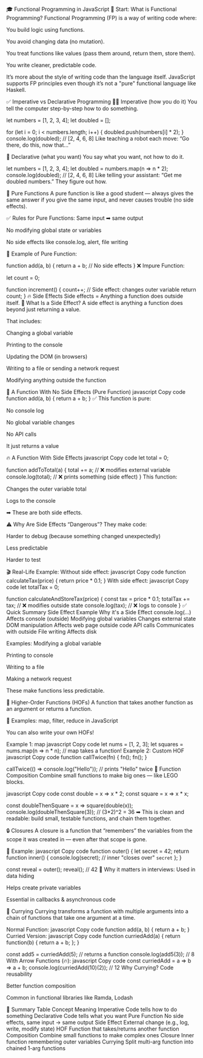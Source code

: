 🎓 Functional Programming in JavaScript
🔰 Start: What is Functional Programming?
Functional Programming (FP) is a way of writing code where:

You build logic using functions.

You avoid changing data (no mutation).

You treat functions like values (pass them around, return them, store them).

You write cleaner, predictable code.

It’s more about the style of writing code than the language itself. JavaScript supports FP principles even though it’s not a "pure" functional language like Haskell.

✅ Imperative vs Declarative Programming
👨‍🔧 Imperative (how you do it)
You tell the computer step-by-step how to do something.


let numbers = [1, 2, 3, 4];
let doubled = [];

for (let i = 0; i < numbers.length; i++) {
    doubled.push(numbers[i] * 2);
}
console.log(doubled); // [2, 4, 6, 8]
Like teaching a robot each move: “Go there, do this, now that…”

🧙 Declarative (what you want)
You say what you want, not how to do it.

let numbers = [1, 2, 3, 4];
let doubled = numbers.map(n => n * 2);
console.log(doubled); // [2, 4, 6, 8]
Like telling your assistant: “Get me doubled numbers.” They figure out how.

🔹 Pure Functions
A pure function is like a good student — always gives the same answer if you give the same input, and never causes trouble (no side effects).

✅ Rules for Pure Functions:
Same input ➡ same output

No modifying global state or variables

No side effects like console.log, alert, file writing

📌 Example of Pure Function:

function add(a, b) {
    return a + b;  // No side effects
}
❌ Impure Function:

let count = 0;

function increment() {
    count++;             // Side effect: changes outer variable
    return count;
}
🔥 Side Effects
Side effects = Anything a function does outside itself.
🎯 What Is a Side Effect?
A side effect is anything a function does beyond just returning a value.

That includes:

Changing a global variable

Printing to the console

Updating the DOM (in browsers)

Writing to a file or sending a network request

Modifying anything outside the function

🧼 A Function With No Side Effects (Pure Function)
javascript
Copy code
function add(a, b) {
    return a + b;
}
✅ This function is pure:

No console log

No global variable changes

No API calls

It just returns a value

🔥 A Function With Side Effects
javascript
Copy code
let total = 0;

function addToTotal(a) {
    total += a;               // ❌ modifies external variable
    console.log(total);       // ❌ prints something (side effect)
}
This function:

Changes the outer variable total

Logs to the console

➡ These are both side effects.

⚠️ Why Are Side Effects “Dangerous”?
They make code:

Harder to debug (because something changed unexpectedly)

Less predictable

Harder to test

🎬 Real-Life Example:
Without side effect:
javascript
Copy code
function calculateTax(price) {
    return price * 0.1;
}
With side effect:
javascript
Copy code
let totalTax = 0;

function calculateAndStoreTax(price) {
    const tax = price * 0.1;
    totalTax += tax;  // ❌ modifies outside state
    console.log(tax); // ❌ logs to console
}
✅ Quick Summary
Side Effect Example	Why it's a Side Effect
console.log(...)	Affects console (outside)
Modifying global variables	Changes external state
DOM manipulation	Affects web page outside code
API calls	Communicates with outside
File writing	Affects disk


Examples:
Modifying a global variable

Printing to console

Writing to a file

Making a network request

These make functions less predictable.


🧠 Higher-Order Functions (HOFs)
A function that takes another function as an argument or returns a function.

📌 Examples:
map, filter, reduce in JavaScript

You can also write your own HOFs!

Example 1: map
javascript
Copy code
let nums = [1, 2, 3];
let squares = nums.map(n => n * n);  // map takes a function!
Example 2: Custom HOF
javascript
Copy code
function callTwice(fn) {
    fn();
    fn();
}

callTwice(() => console.log("Hello"));  // prints "Hello" twice
🧩 Function Composition
Combine small functions to make big ones — like LEGO blocks.

javascript
Copy code
const double = x => x * 2;
const square = x => x * x;

const doubleThenSquare = x => square(double(x));
console.log(doubleThenSquare(3));  // (3*2)^2 = 36
➡ This is clean and readable: build small, testable functions, and chain them together.

🔒 Closures
A closure is a function that “remembers” the variables from the scope it was created in — even after that scope is gone.

📌 Example:
javascript
Copy code
function outer() {
    let secret = 42;
    return function inner() {
        console.log(secret);  // inner "closes over" `secret`
    };
}

const reveal = outer();
reveal();  // 42
🔑 Why it matters in interviews:
Used in data hiding

Helps create private variables

Essential in callbacks & asynchronous code

🍛 Currying
Currying transforms a function with multiple arguments into a chain of functions that take one argument at a time.

Normal Function:
javascript
Copy code
function add(a, b) {
    return a + b;
}
Curried Version:
javascript
Copy code
function curriedAdd(a) {
    return function(b) {
        return a + b;
    };
}

const add5 = curriedAdd(5);  // returns a function
console.log(add5(3));        // 8
With Arrow Functions (🔥):
javascript
Copy code
const curriedAdd = a => b => a + b;
console.log(curriedAdd(10)(2));  // 12
Why Currying?
Code reusability

Better function composition

Common in functional libraries like Ramda, Lodash

🏁 Summary Table
Concept	Meaning
Imperative	Code tells how to do something
Declarative	Code tells what you want
Pure Function	No side effects, same input → same output
Side Effect	External change (e.g., log, write, modify state)
HOF	Function that takes/returns another function
Composition	Combine small functions to make complex ones
Closure	Inner function remembering outer variables
Currying	Split multi-arg function into chained 1-arg functions